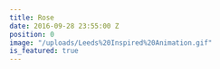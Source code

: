 ```yaml
---
title: Rose
date: 2016-09-28 23:55:00 Z
position: 0
image: "/uploads/Leeds%20Inspired%20Animation.gif"
is_featured: true
---
```


